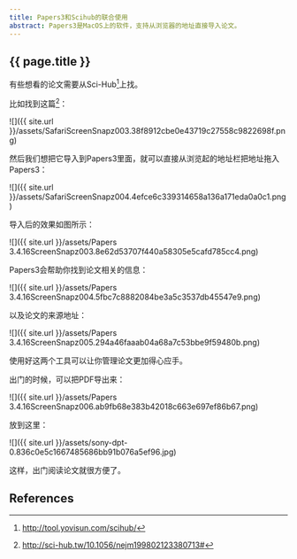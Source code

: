 ```yaml
---
title: Papers3和Scihub的联合使用
abstract: Papers3是MacOS上的软件，支持从浏览器的地址直接导入论文。
---
```


## {{ page.title }}

有些想看的论文需要从Sci-Hub[^1]上找。

比如找到这篇[^2]：

![]({{ site.url }}/assets/SafariScreenSnapz003.38f8912cbe0e43719c27558c9822698f.png)

然后我们想把它导入到Papers3里面，就可以直接从浏览起的地址栏把地址拖入Papers3：

![]({{ site.url }}/assets/SafariScreenSnapz004.4efce6c339314658a136a171eda0a0c1.png)

导入后的效果如图所示：

![]({{ site.url }}/assets/Papers 3.4.16ScreenSnapz003.8e62d53707f440a58305e5cafd785cc4.png)

Papers3会帮助你找到论文相关的信息：

![]({{ site.url }}/assets/Papers 3.4.16ScreenSnapz004.5fbc7c8882084be3a5c3537db45547e9.png)

以及论文的来源地址：

![]({{ site.url }}/assets/Papers 3.4.16ScreenSnapz005.294a46faaab04a68a7c53bbe9f59480b.png)

使用好这两个工具可以让你管理论文更加得心应手。

出门的时候，可以把PDF导出来：

![]({{ site.url }}/assets/Papers 3.4.16ScreenSnapz006.ab9fb68e383b42018c663e697ef86b67.png)

放到这里：

![]({{ site.url }}/assets/sony-dpt-0.836c0e5c1667485686bb91b076a5ef96.jpg)

这样，出门阅读论文就很方便了。

## References

[^1]: http://tool.yovisun.com/scihub/
[^2]: http://sci-hub.tw/10.1056/nejm199802123380713#
